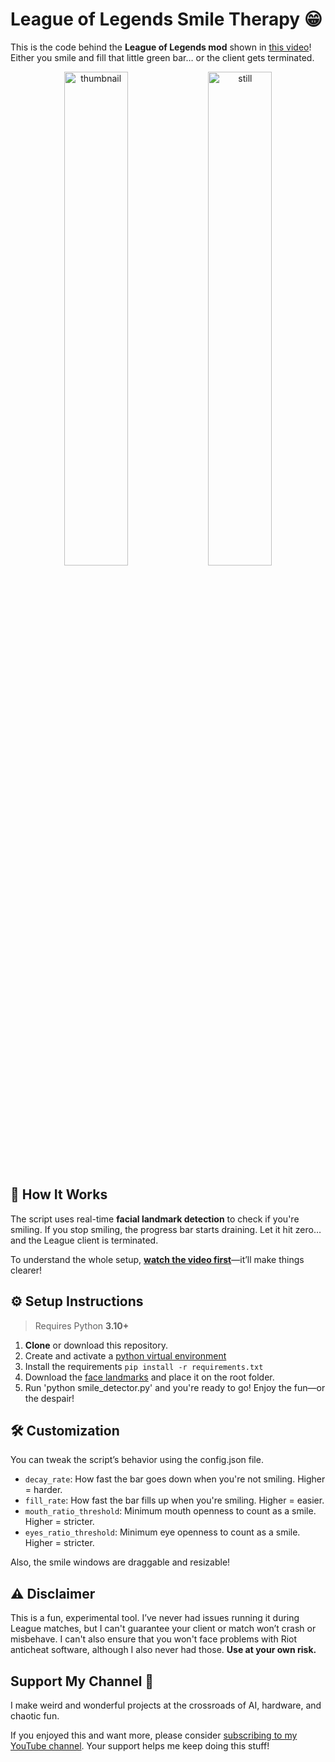 # League of Legends Smile Therapy 😁

This is the code behind the **League of Legends mod** shown in [this video](https://youtu.be/I3m8nhHngs4)! 
Either you smile and fill that little green bar… or the client gets terminated. 

<p align="center">
  <img src="https://github.com/user-attachments/assets/0fcd93be-55c4-47c9-aef8-12a64742b6d0" alt="thumbnail" width="45%" />
  <img src="https://github.com/user-attachments/assets/c86ef112-4659-4932-8917-e10db1dc616b" alt="still" width="45%" />
</p>

## 🧠 How It Works

The script uses real-time **facial landmark detection** to check if you're smiling. If you stop smiling, the progress bar starts draining. Let it hit zero… and the League client is terminated.

To understand the whole setup, [**watch the video first**](https://youtu.be/I3m8nhHngs4)—it’ll make things clearer!


## ⚙️ Setup Instructions

> Requires Python **3.10+**

1. **Clone** or download this repository.
2. Create and activate a [python virtual environment](https://www.freecodecamp.org/news/how-to-setup-virtual-environments-in-python/)
3. Install the requirements ```pip install -r requirements.txt```
4. Download the [face landmarks](https://github.com/italojs/facial-landmarks-recognition/blob/master/shape_predictor_68_face_landmarks.dat) and place it on the root folder.
5. Run 'python smile_detector.py' and you're ready to go! Enjoy the fun—or the despair!

## 🛠 Customization

You can tweak the script’s behavior using the config.json file.
- ```decay_rate```: How fast the bar goes down when you're not smiling. Higher = harder.
- ```fill_rate```: How fast the bar fills up when you're smiling. Higher = easier.
- ```mouth_ratio_threshold```: Minimum mouth openness to count as a smile. Higher = stricter.
- ```eyes_ratio_threshold```: Minimum eye openness to count as a smile. Higher = stricter.

Also, the smile windows are draggable and resizable!

## ⚠️ Disclaimer

This is a fun, experimental tool.
I’ve never had issues running it during League matches, but I can't guarantee your client or match won’t crash or misbehave. I can't also ensure that you won't face problems with Riot anticheat software, although I also never had those.
**Use at your own risk.**

## Support My Channel 🚀

I make weird and wonderful projects at the crossroads of AI, hardware, and chaotic fun.

If you enjoyed this and want more, please consider [subscribing to my YouTube channel](https://www.youtube.com/channel/UCqnIZIGyH6NgJ8OkJAvZyKg?sub_confirmation=1). Your support helps me keep doing this stuff!
